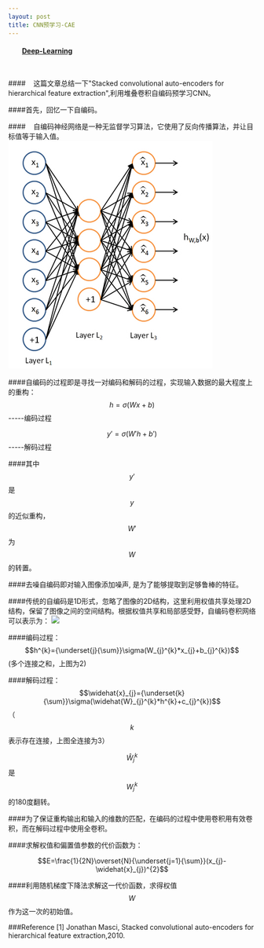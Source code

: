 ```yaml
---
layout: post
title: CNN预学习-CAE
---
```

<table align="left">
    <h4 style="text-indent: 2em;"><a href= "../index.html">Deep-Learning</a></h4>
</table>

####&nbsp;&nbsp;&nbsp;&nbsp;这篇文章总结一下"Stacked convolutional auto-encoders for hierarchical feature extraction",利用堆叠卷积自编码预学习CNN。

####首先，回忆一下自编码。

####&nbsp;&nbsp;&nbsp;&nbsp;自编码神经网络是一种无监督学习算法，它使用了反向传播算法，并让目标值等于输入值。    
![hdsj](../images/CAE-1.jpg)

####自编码的过程即是寻找一对编码和解码的过程，实现输入数据的最大程度上的重构：    
$$h=\sigma(Wx+b)$$-----编码过程    
       
$$y'=\sigma(W'h+b')$$-----解码过程    
    
####其中$$y'$$是$$y$$的近似重构，$$W'$$为$$W$$的转置。

####去噪自编码即对输入图像添加噪声, 是为了能够提取到足够鲁棒的特征。

####传统的自编码是1D形式，忽略了图像的2D结构，这里利用权值共享处理2D结构，保留了图像之间的空间结构。根据权值共享和局部感受野，自编码卷积网络可以表示为：
![](../images/CAE-2.jpg)

####编码过程：$$h^{k}={\underset{j}{\sum}}\sigma(W_{j}^{k}*x_{j}+b_{j}^{k})$$    (多个连接之和，上图为2)

####解码过程： $$\widehat{x}_{j}={\underset{k}{\sum}}\sigma(\widehat{W}_{j}^{k}*h^{k}+c_{j}^{k})$$    （$$k$$表示存在连接，上图全连接为3）
 
$$\widehat{W}_{j}^{k}$$是$$W_{j}^{k}$$的180度翻转。

####为了保证重构输出和输入的维数的匹配，在编码的过程中使用卷积用有效卷积，而在解码过程中使用全卷积。

####求解权值和偏置值参数的代价函数为：

$$E=\frac{1}{2N}\overset{N}{\underset{j=1}{\sum}}(x_{j}-\widehat{x}_{j})^{2}$$

####利用随机梯度下降法求解这一代价函数，求得权值$$W$$作为这一次的初始值。

###Reference
[1] Jonathan Masci, Stacked convolutional auto-encoders for hierarchical feature extraction,2010.